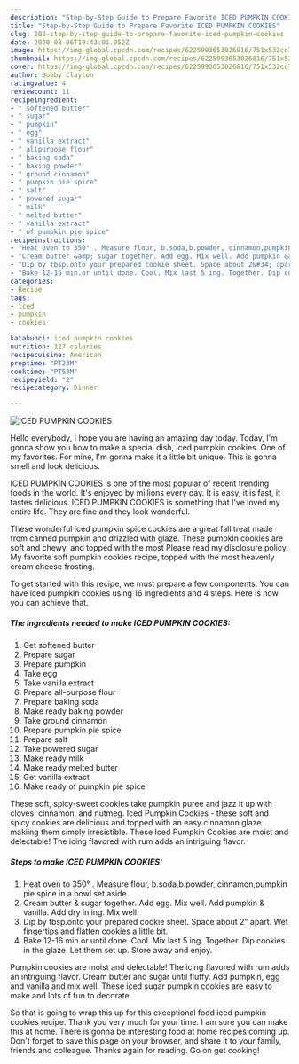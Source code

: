 ```yaml
---
description: "Step-by-Step Guide to Prepare Favorite ICED PUMPKIN COOKIES"
title: "Step-by-Step Guide to Prepare Favorite ICED PUMPKIN COOKIES"
slug: 202-step-by-step-guide-to-prepare-favorite-iced-pumpkin-cookies
date: 2020-08-06T19:43:01.052Z
image: https://img-global.cpcdn.com/recipes/6225993653026816/751x532cq70/iced-pumpkin-cookies-recipe-main-photo.jpg
thumbnail: https://img-global.cpcdn.com/recipes/6225993653026816/751x532cq70/iced-pumpkin-cookies-recipe-main-photo.jpg
cover: https://img-global.cpcdn.com/recipes/6225993653026816/751x532cq70/iced-pumpkin-cookies-recipe-main-photo.jpg
author: Bobby Clayton
ratingvalue: 4
reviewcount: 11
recipeingredient:
- " softened butter"
- " sugar"
- " pumpkin"
- " egg"
- " vanilla extract"
- " allpurpose flour"
- " baking soda"
- " baking powder"
- " ground cinnamon"
- " pumpkin pie spice"
- " salt"
- " powered sugar"
- " milk"
- " melted butter"
- " vanilla extract"
- " of pumpkin pie spice"
recipeinstructions:
- "Heat oven to 350° . Measure flour, b.soda,b.powder, cinnamon,pumpkin pie spice in a bowl set aside."
- "Cream butter &amp; sugar together. Add egg. Mix well. Add pumpkin &amp; vanilla. Add dry in ing. Mix well."
- "Dip by tbsp.onto your prepared cookie sheet. Space about 2&#34; apart. Wet fingertips and flatten cookies a little bit."
- "Bake 12-16 min.or until done. Cool. Mix last 5 ing. Together. Dip cookies in the glaze. Let them set up. Store away and enjoy."
categories:
- Recipe
tags:
- iced
- pumpkin
- cookies

katakunci: iced pumpkin cookies 
nutrition: 127 calories
recipecuisine: American
preptime: "PT23M"
cooktime: "PT53M"
recipeyield: "2"
recipecategory: Dinner

---
```



![ICED PUMPKIN COOKIES](https://img-global.cpcdn.com/recipes/6225993653026816/751x532cq70/iced-pumpkin-cookies-recipe-main-photo.jpg)

Hello everybody, I hope you are having an amazing day today. Today, I'm gonna show you how to make a special dish, iced pumpkin cookies. One of my favorites. For mine, I'm gonna make it a little bit unique. This is gonna smell and look delicious.

ICED PUMPKIN COOKIES is one of the most popular of recent trending foods in the world. It's enjoyed by millions every day. It is easy, it is fast, it tastes delicious. ICED PUMPKIN COOKIES is something that I've loved my entire life. They are fine and they look wonderful.

These wonderful iced pumpkin spice cookies are a great fall treat made from canned pumpkin and drizzled with glaze. These pumpkin cookies are soft and chewy, and topped with the most Please read my disclosure policy. My favorite soft pumpkin cookies recipe, topped with the most heavenly cream cheese frosting.


To get started with this recipe, we must prepare a few components. You can have iced pumpkin cookies using 16 ingredients and 4 steps. Here is how you can achieve that.

<!--inarticleads1-->

##### The ingredients needed to make ICED PUMPKIN COOKIES:

1. Get  softened butter
1. Prepare  sugar
1. Prepare  pumpkin
1. Take  egg
1. Take  vanilla extract
1. Prepare  all-purpose flour
1. Prepare  baking soda
1. Make ready  baking powder
1. Take  ground cinnamon
1. Prepare  pumpkin pie spice
1. Prepare  salt
1. Take  powered sugar
1. Make ready  milk
1. Make ready  melted butter
1. Get  vanilla extract
1. Make ready  of pumpkin pie spice


These soft, spicy-sweet cookies take pumpkin puree and jazz it up with cloves, cinnamon, and nutmeg. Iced Pumpkin Cookies - these soft and spicy cookies are delicious and topped with an easy cinnamon glaze makiing them simply irresistible. These Iced Pumpkin Cookies are moist and delectable! The icing flavored with rum adds an intriguing flavor. 

<!--inarticleads2-->

##### Steps to make ICED PUMPKIN COOKIES:

1. Heat oven to 350° . Measure flour, b.soda,b.powder, cinnamon,pumpkin pie spice in a bowl set aside.
1. Cream butter &amp; sugar together. Add egg. Mix well. Add pumpkin &amp; vanilla. Add dry in ing. Mix well.
1. Dip by tbsp.onto your prepared cookie sheet. Space about 2&#34; apart. Wet fingertips and flatten cookies a little bit.
1. Bake 12-16 min.or until done. Cool. Mix last 5 ing. Together. Dip cookies in the glaze. Let them set up. Store away and enjoy.


Pumpkin cookies are moist and delectable! The icing flavored with rum adds an intriguing flavor. Cream butter and sugar until fluffy. Add pumpkin, egg and vanilla and mix well. These iced sugar pumpkin cookies are easy to make and lots of fun to decorate. 

So that is going to wrap this up for this exceptional food iced pumpkin cookies recipe. Thank you very much for your time. I am sure you can make this at home. There is gonna be interesting food at home recipes coming up. Don't forget to save this page on your browser, and share it to your family, friends and colleague. Thanks again for reading. Go on get cooking!
